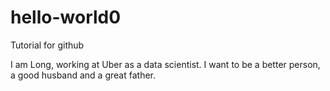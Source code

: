# hello-world0
Tutorial for github

I am Long, working at Uber as a data scientist. I want to be a better person, a good husband and a great father.
